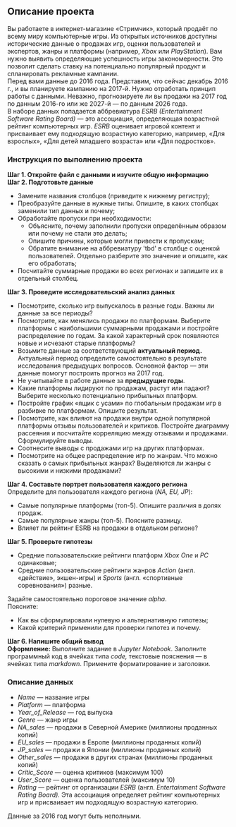 <div class="application-main " data-commit-hovercards-enabled="" data-discussion-hovercards-enabled="" data-issue-and-pr-hovercards-enabled="">
<div class="">
<div class="clearfix container-xl px-3 px-md-4 px-lg-5 mt-4">
<div>
<div id="readme" class="Box md js-code-block-container js-code-nav-container js-tagsearch-file Box--responsive" data-tagsearch-path="Исследование_объявлений_о_продаже_квартир/README.md" data-tagsearch-lang="Markdown">
<div class="Box-body px-5 pb-5" data-target="readme-toc.content">
<article class="markdown-body entry-content container-lg">
<h2>Описание проекта</h2>
<div class="paragraph">Вы работаете в интернет-магазине &laquo;Стримчик&raquo;, который продаёт по всему миру компьютерные игры. Из открытых источников доступны исторические данные о продажах игр, оценки пользователей и экспертов, жанры и платформы (например, <em>Xbox</em> или <em>PlayStation</em>). Вам нужно выявить определяющие успешность игры закономерности. Это позволит сделать ставку на потенциально популярный продукт и спланировать рекламные кампании.</div>
<div class="paragraph">Перед вами данные до 2016 года. Представим, что сейчас декабрь 2016 г., и вы планируете кампанию на 2017-й. Нужно отработать принцип работы с данными. Неважно, прогнозируете ли вы продажи на 2017 год по данным 2016-го или же 2027-й &mdash; по данным 2026 года.</div>
<div class="paragraph">В наборе данных попадается аббревиатура <em>ESRB (Entertainment Software Rating Board)</em> &mdash; это ассоциация, определяющая возрастной рейтинг компьютерных игр. <em>ESRB</em> оценивает игровой контент и присваивает ему подходящую возрастную категорию, например, &laquo;Для взрослых&raquo;, &laquo;Для детей младшего возраста&raquo; или &laquo;Для подростков&raquo;.</div>
<h3>Инструкция по выполнению проекта</h3>
<div class="paragraph"><strong>Шаг 1. Откройте файл с данными и изучите общую информацию</strong></div>
<div class="paragraph"><strong>Шаг 2. Подготовьте данные</strong></div>
<ul>
<li>Замените названия столбцов (приведите к нижнему регистру);</li>
<li>Преобразуйте данные в нужные типы. Опишите, в каких столбцах заменили тип данных и почему;</li>
<li>Обработайте пропуски при необходимости:
<ul>
<li>Объясните, почему заполнили пропуски определённым образом или почему не стали это делать;</li>
<li>Опишите причины, которые могли привести к пропускам;</li>
<li>Обратите внимание на аббревиатуру 'tbd' в столбце с оценкой пользователей. Отдельно разберите это значение и опишите, как его обработать;</li>
</ul>
</li>
<li>Посчитайте суммарные продажи во всех регионах и запишите их в отдельный столбец.</li>
</ul>
<div class="paragraph"><strong>Шаг 3. Проведите исследовательский анализ данных</strong></div>
<ul>
<li>Посмотрите, сколько игр выпускалось в разные годы. Важны ли данные за все периоды?</li>
<li>Посмотрите, как менялись продажи по платформам. Выберите платформы с наибольшими суммарными продажами и постройте распределение по годам. За какой характерный срок появляются новые и исчезают старые платформы?</li>
<li>Возьмите данные за соответствующий <strong>актуальный период.</strong> Актуальный период определите самостоятельно в результате исследования предыдущих вопросов. Основной фактор &mdash; эти данные помогут построить прогноз на 2017 год.</li>
<li>Не учитывайте в работе данные за <strong>предыдущие годы</strong>.</li>
<li>Какие платформы лидируют по продажам, растут или падают? Выберите несколько потенциально прибыльных платформ.</li>
<li>Постройте график &laquo;ящик с усами&raquo; по глобальным продажам игр в разбивке по платформам. Опишите результат.</li>
<li>Посмотрите, как влияют на продажи внутри одной популярной платформы отзывы пользователей и критиков. Постройте диаграмму рассеяния и посчитайте корреляцию между отзывами и продажами. Сформулируйте выводы.</li>
<li>Соотнесите выводы с продажами игр на других платформах.</li>
<li>Посмотрите на общее распределение игр по жанрам. Что можно сказать о самых прибыльных жанрах? Выделяются ли жанры с высокими и низкими продажами?</li>
</ul>
<div class="paragraph"><strong>Шаг 4. Составьте портрет пользователя каждого региона</strong></div>
<div class="paragraph">Определите для пользователя каждого региона (<em>NA, EU, JP</em>):</div>
<ul>
<li>Самые популярные платформы (топ-5). Опишите различия в долях продаж.</li>
<li>Самые популярные жанры (топ-5). Поясните разницу.</li>
<li>Влияет ли рейтинг ESRB на продажи в отдельном регионе?</li>
</ul>
<div class="paragraph"><strong>Шаг 5. Проверьте гипотезы</strong></div>
<ul>
<li>Средние пользовательские рейтинги платформ <em>Xbox One</em> и <em>PC</em> одинаковые;</li>
<li>Средние пользовательские рейтинги жанров <em>Action</em> (англ. &laquo;действие&raquo;, экшен-игры) и <em>Sports</em> (англ. &laquo;спортивные соревнования&raquo;) разные.</li>
</ul>
<div class="paragraph">Задайте самостоятельно пороговое значение <em>alpha</em>.</div>
<div class="paragraph">Поясните:</div>
<ul>
<li>Как вы сформулировали нулевую и альтернативную гипотезы;</li>
<li>Какой критерий применили для проверки гипотез и почему.</li>
</ul>
<div class="paragraph"><strong>Шаг 6. Напишите общий вывод</strong></div>
<div class="paragraph"><strong>Оформление:</strong> Выполните задание в <em>Jupyter Notebook</em>. Заполните программный код в ячейках типа <em>code,</em> текстовые пояснения &mdash; в ячейках типа <em>markdown</em>. Примените форматирование и заголовки.</div>
<h3>Описание данных</h3>
<ul>
<li><em>Name</em> &mdash; название игры</li>
<li><em>Platform</em> &mdash; платформа</li>
<li><em>Year_of_Release</em> &mdash; год выпуска</li>
<li><em>Genre</em> &mdash; жанр игры</li>
<li><em>NA_sales &mdash;</em> продажи в Северной Америке (миллионы проданных копий)</li>
<li><em>EU_sales</em> &mdash; продажи в Европе (миллионы проданных копий)</li>
<li><em>JP_sales</em> &mdash; продажи в Японии (миллионы проданных копий)</li>
<li><em>Other_sales &mdash;</em> продажи в других странах (миллионы проданных копий)</li>
<li><em>Critic_Score</em> &mdash; оценка критиков (максимум 100)</li>
<li><em>User_Score</em> &mdash; оценка пользователей (максимум 10)</li>
<li><em>Rating</em> &mdash; рейтинг от организации <em>ESRB</em> (англ. <em>Entertainment Software Rating Board).</em> Эта ассоциация определяет рейтинг компьютерных игр и присваивает им подходящую возрастную категорию.</li>
</ul>
<div class="paragraph">Данные за 2016 год могут быть неполными.</div>
</article>
</div>
</div>
</div>
</div>
</div>
</div>
